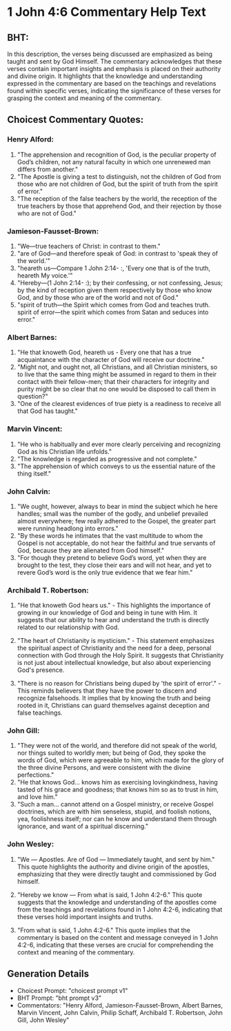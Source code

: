 # 1 John 4:6 Commentary Help Text

## BHT:
In this description, the verses being discussed are emphasized as being taught and sent by God Himself. The commentary acknowledges that these verses contain important insights and emphasis is placed on their authority and divine origin. It highlights that the knowledge and understanding expressed in the commentary are based on the teachings and revelations found within specific verses, indicating the significance of these verses for grasping the context and meaning of the commentary.

## Choicest Commentary Quotes:
### Henry Alford:
1. "The apprehension and recognition of God, is the peculiar property of God’s children, not any natural faculty in which one unrenewed man differs from another."
2. "The Apostle is giving a test to distinguish, not the children of God from those who are not children of God, but the spirit of truth from the spirit of error."
3. "The reception of the false teachers by the world, the reception of the true teachers by those that apprehend God, and their rejection by those who are not of God."

### Jamieson-Fausset-Brown:
1. "We—true teachers of Christ: in contrast to them."
2. "are of God—and therefore speak of God: in contrast to 'speak they of the world.'"
3. "heareth us—Compare 1 John 2:14- :, 'Every one that is of the truth, heareth My voice.'"
4. "Hereby—(1 John 2:14- :); by their confessing, or not confessing, Jesus; by the kind of reception given them respectively by those who know God, and by those who are of the world and not of God."
5. "spirit of truth—the Spirit which comes from God and teaches truth. spirit of error—the spirit which comes from Satan and seduces into error."

### Albert Barnes:
1. "He that knoweth God, heareth us - Every one that has a true acquaintance with the character of God will receive our doctrine."
2. "Might not, and ought not, all Christians, and all Christian ministers, so to live that the same thing might be assumed in regard to them in their contact with their fellow-men; that their characters for integrity and purity might be so clear that no one would be disposed to call them in question?"
3. "One of the clearest evidences of true piety is a readiness to receive all that God has taught."

### Marvin Vincent:
1. "He who is habitually and ever more clearly perceiving and recognizing God as his Christian life unfolds."
2. "The knowledge is regarded as progressive and not complete."
3. "The apprehension of which conveys to us the essential nature of the thing itself."

### John Calvin:
1. "We ought, however, always to bear in mind the subject which he here handles; small was the number of the godly, and unbelief prevailed almost everywhere; few really adhered to the Gospel, the greater part were running headlong into errors." 
2. "By these words he intimates that the vast multitude to whom the Gospel is not acceptable, do not hear the faithful and true servants of God, because they are alienated from God himself."
3. "For though they pretend to believe God’s word, yet when they are brought to the test, they close their ears and will not hear, and yet to revere God’s word is the only true evidence that we fear him."

### Archibald T. Robertson:
1. "He that knoweth God hears us." - This highlights the importance of growing in our knowledge of God and being in tune with Him. It suggests that our ability to hear and understand the truth is directly related to our relationship with God.

2. "The heart of Christianity is mysticism." - This statement emphasizes the spiritual aspect of Christianity and the need for a deep, personal connection with God through the Holy Spirit. It suggests that Christianity is not just about intellectual knowledge, but also about experiencing God's presence.

3. "There is no reason for Christians being duped by 'the spirit of error'." - This reminds believers that they have the power to discern and recognize falsehoods. It implies that by knowing the truth and being rooted in it, Christians can guard themselves against deception and false teachings.

### John Gill:
1. "They were not of the world, and therefore did not speak of the world, nor things suited to worldly men; but being of God, they spoke the words of God, which were agreeable to him, which made for the glory of the three divine Persons, and were consistent with the divine perfections."
2. "He that knows God... knows him as exercising lovingkindness, having tasted of his grace and goodness; that knows him so as to trust in him, and love him."
3. "Such a man... cannot attend on a Gospel ministry, or receive Gospel doctrines, which are with him senseless, stupid, and foolish notions, yea, foolishness itself; nor can he know and understand them through ignorance, and want of a spiritual discerning."

### John Wesley:
1. "We — Apostles. Are of God — Immediately taught, and sent by him." This quote highlights the authority and divine origin of the apostles, emphasizing that they were directly taught and commissioned by God himself.

2. "Hereby we know — From what is said, 1 John 4:2-6." This quote suggests that the knowledge and understanding of the apostles come from the teachings and revelations found in 1 John 4:2-6, indicating that these verses hold important insights and truths.

3. "From what is said, 1 John 4:2-6." This quote implies that the commentary is based on the content and message conveyed in 1 John 4:2-6, indicating that these verses are crucial for comprehending the context and meaning of the commentary.


## Generation Details
- Choicest Prompt: "choicest prompt v1"
- BHT Prompt: "bht prompt v3"
- Commentators: "Henry Alford, Jamieson-Fausset-Brown, Albert Barnes, Marvin Vincent, John Calvin, Philip Schaff, Archibald T. Robertson, John Gill, John Wesley"
